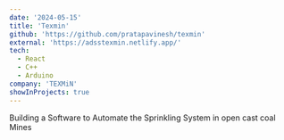 ```yaml
---
date: '2024-05-15'
title: 'Texmin'
github: 'https://github.com/pratapavinesh/texmin'
external: 'https://adsstexmin.netlify.app/'
tech:
  - React
  - C++
  - Arduino
company: 'TEXMiN'
showInProjects: true
---
```


Building a Software to Automate the Sprinkling System in open cast coal Mines
